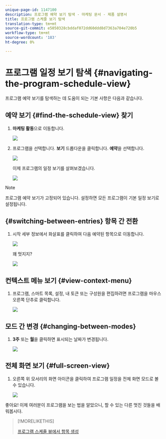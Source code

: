 ```yaml
---
unique-page-id: 1147100
description: 프로그램 예약 보기 탐색 - 마케팅 문서 - 제품 설명서
title: 프로그램 스케줄 보기 탐색
translation-type: tm+mt
source-git-commit: e5050328cbddaf072dd60ddd8d7363a704e720b5
workflow-type: tm+mt
source-wordcount: '183'
ht-degree: 0%

---
```



# 프로그램 일정 보기 탐색 {#navigating-the-program-schedule-view}

프로그램 예약 보기를 탐색하는 데 도움이 되는 기본 사항은 다음과 같습니다.

## 예약 보기 {#find-the-schedule-view} 찾기

1. **마케팅 활동**&#x200B;으로 이동합니다.

   ![](assets/login-marketing-activities.png)

1. 프로그램을 선택합니다. **보기** 드롭다운을 클릭합니다. **예약**&#x200B;을 선택합니다.

   ![](assets/image2014-9-17-11-3a38-3a3.png)

   이제 프로그램의 일정 보기를 살펴보겠습니다.

   ![](assets/image2014-9-17-11-3a38-3a14.png)

>[!NOTE]
>
>프로그램 예약 보기가 고정되어 있습니다. 설정하면 모든 프로그램이 기본 일정 보기로 설정됩니다.

## {#switching-between-entries} 항목 간 전환

1. 시작 세부 정보에서 화살표를 클릭하여 다음 예약된 항목으로 이동합니다.

   ![](assets/image2014-9-17-11-3a38-3a54.png)

   꽤 멋지지?

   ![](assets/image2014-9-17-11-3a39-3a10.png)

## 컨텍스트 메뉴 보기 {#view-context-menu}

1. 프로그램, 스마트 목록, 설정, 내 토큰 또는 구성원을 편집하려면 프로그램을 마우스 오른쪽 단추로 클릭합니다.

   ![](assets/image2014-9-17-11-3a39-3a59.png)

## 모드 간 변경 {#changing-between-modes}

1. **3주** 또는 **월**&#x200B;을 클릭하면 표시되는 날짜가 변경됩니다.

   ![](assets/image2014-9-17-11-3a40-3a19.png)

## 전체 화면 보기 {#full-screen-view}

1. 오른쪽 위 모서리의 화면 아이콘을 클릭하여 프로그램 일정을 전체 화면 모드로 볼 수 있습니다.

   ![](assets/image2014-9-17-11-3a40-3a45.png)

좋아요! 이제 여러분이 프로그램을 보는 법을 알았으니, 할 수 있는 다른 멋진 것들을 배워봅시다.

>[!MORELIKETHIS]
>
>[프로그램 스케줄 뷰에서 항목 생성](/help/marketo/product-docs/core-marketo-concepts/programs/program-schedule-view/creating-an-entry-in-the-program-schedule-view.md)
